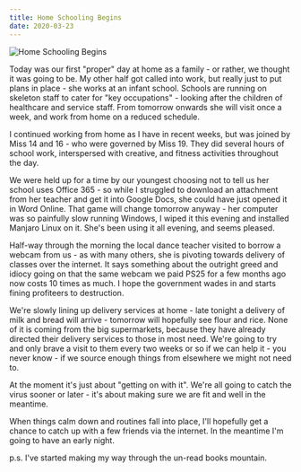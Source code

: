 ```yaml
---
title: Home Schooling Begins
date: 2020-03-23
---
```


![Home Schooling Begins](https://source.unsplash.com/_nRpqIBM40Q/1600x900)

Today was our first "proper" day at home as a family - or rather, we thought it was going to be. My other half got called into work, but really just to put plans in place - she works at an infant school. Schools are running on skeleton staff to cater for "key occupations" - looking after the children of healthcare and service staff. From tomorrow onwards she will visit once a week, and work from home on a reduced schedule.

I continued working from home as I have in recent weeks, but was joined by Miss 14 and 16 - who were governed by Miss 19. They did several hours of school work, interspersed with creative, and fitness activities throughout the day.

We were held up for a time by our youngest choosing not to tell us her school uses Office 365 - so while I struggled to download an attachment from her teacher and get it into Google Docs, she could have just opened it in Word Online. That game will change tomorrow anyway - her computer was so painfully slow running Windows, I wiped it this evening and installed Manjaro Linux on it. She's been using it all evening, and seems pleased.

Half-way through the morning the local dance teacher visited to borrow a webcam from us - as with many others, she is pivoting towards delivery of classes over the internet. It says something about the outright greed and idiocy going on that the same webcam we paid PS25 for a few months ago now costs 10 times as much. I hope the government wades in and starts fining profiteers to destruction.

We're slowly lining up delivery services at home - late tonight a delivery of milk and bread will arrive - tomorrow will hopefully see flour and rice. None of it is coming from the big supermarkets, because they have already directed their delivery services to those in most need. We're going to try and only brave a visit to them every two weeks or so if we can help it - you never know - if we source enough things from elsewhere we might not need to.

At the moment it's just about "getting on with it". We're all going to catch the virus sooner or later - it's about making sure we are fit and well in the meantime.

When things calm down and routines fall into place, I'll hopefully get a chance to catch up with a few friends via the internet. In the meantime I'm going to have an early night.

p.s. I've started making my way through the un-read books mountain.
